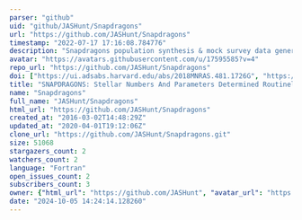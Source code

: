 ```yaml
---
parser: "github"
uid: "github/JASHunt/Snapdragons"
url: "https://github.com/JASHunt/Snapdragons"
timestamp: "2022-07-17 17:16:08.784776"
description: "Snapdragons population synthesis & mock survey data generation code "
avatar: "https://avatars.githubusercontent.com/u/17595585?v=4"
repo_url: "https://github.com/JASHunt/Snapdragons"
doi: ["https://ui.adsabs.harvard.edu/abs/2018MNRAS.481.1726G", "https://ui.adsabs.harvard.edu/abs/2015MNRAS.450.2132H", "https://ui.adsabs.harvard.edu/abs/2019ascl.soft08010H/abstract"]
title: "SNAPDRAGONS: Stellar Numbers And Parameters Determined Routinely And Generated Observing N-body Systems"
name: "Snapdragons"
full_name: "JASHunt/Snapdragons"
html_url: "https://github.com/JASHunt/Snapdragons"
created_at: "2016-03-02T14:48:29Z"
updated_at: "2020-04-01T19:12:06Z"
clone_url: "https://github.com/JASHunt/Snapdragons.git"
size: 51068
stargazers_count: 2
watchers_count: 2
language: "Fortran"
open_issues_count: 2
subscribers_count: 3
owner: {"html_url": "https://github.com/JASHunt", "avatar_url": "https://avatars.githubusercontent.com/u/17595585?v=4", "login": "JASHunt", "type": "User"}
date: "2024-10-05 14:24:14.128260"
---
```

